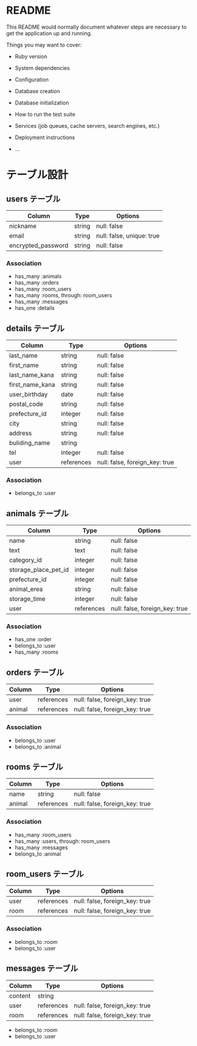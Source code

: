 # README

This README would normally document whatever steps are necessary to get the
application up and running.

Things you may want to cover:

* Ruby version

* System dependencies

* Configuration

* Database creation

* Database initialization

* How to run the test suite

* Services (job queues, cache servers, search engines, etc.)

* Deployment instructions

* ...

# テーブル設計

## users テーブル

| Column             | Type    | Options                   |
| ------------------ | ------- | ------------------------- |
| nickname           | string  | null: false               |
| email              | string  | null: false, unique: true |
| encrypted_password | string  | null: false               |


### Association
- has_many :animals
- has_many :orders
- has_many :room_users
- has_many :rooms, through: room_users
- has_many :messages
- has_one  :details


## details テーブル

| Column             | Type       | Options                        |
| ------------------ | ---------- | ------------------------------ |
| last_name          | string     | null: false                    |
| first_name         | string     | null: false                    |
| last_name_kana     | string     | null: false                    |
| first_name_kana    | string     | null: false                    |
| user_birthday      | date       | null: false                    |
| postal_code        | string     | null: false                    |
| prefecture_id      | integer    | null: false                    |
| city               | string     | null: false                    |
| address            | string     | null: false                    |
| buliding_name      | string     |                                |
| tel                | integer    | null: false                    |
| user               | references | null: false, foreign_key: true |


### Association
- belongs_to :user


## animals テーブル

| Column               | Type       | Options                        |
| -------------------- | -----------| ------------------------------ |
| name                 | string     | null: false                    |
| text                 | text       | null: false                    |
| category_id          | integer    | null: false                    |
| storage_place_pet_id | integer    | null: false                    |
| prefecture_id        | integer    | null: false                    |
| animal_erea          | string     | null: false                    |
| storage_time         | integer    | null: false                    |
| user                 | references | null: false, foreign_key: true |

### Association
- has_one :order
- belongs_to :user
- has_many :rooms

## orders テーブル

| Column    | Type       | Options                        |
| --------- | ---------- | ------------------------------ |
| user      | references | null: false, foreign_key: true |
| animal    | references | null: false, foreign_key: true |

### Association
- belongs_to :user
- belongs_to :animal

## rooms テーブル

| Column   | Type       | Options                        |
| -------- | ------     | ------------------------------ |
| name     | string     | null: false                    |
| animal   | references | null: false, foreign_key: true |

### Association
- has_many :room_users
- has_many :users, through: room_users
- has_many :messages
- belongs_to :animal

## room_users テーブル

| Column   | Type       | Options                        |
| -------- | ---------- | ------------------------------ |
| user     | references | null: false, foreign_key: true |
| room     | references | null: false, foreign_key: true |

### Association
- belongs_to :room
- belongs_to :user

## messages テーブル

| Column  | Type       | Options                        |
| ------- | ---------- | ------------------------------ |
| content | string     |                                |
| user    | references | null: false, foreign_key: true |
| room    | references | null: false, foreign_key: true |

- belongs_to :room
- belongs_to :user